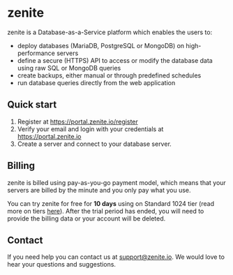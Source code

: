 # zenite

zenite is a Database-as-a-Service platform which enables the users to:

* deploy databases (MariaDB, PostgreSQL or MongoDB) on high-performance servers
* define a secure (HTTPS) API to access or modify the database data using raw SQL or MongoDB queries
* create backups, either manual or through predefined schedules
* run database queries directly from the web application

## Quick start

1. Register at https://portal.zenite.io/register
2. Verify your email and login with your credentials at https://portal.zenite.io
3. Create a server and connect to your database server.

## Billing

zenite is billed using pay-as-you-go payment model, which means that your servers are billed by the minute and you only pay what you use.

You can try zenite for free for **10 days** using on Standard 1024 tier (read more on tiers [here](server/tiers.md)). After the trial period has ended, you will need to provide the billing data or your account will be deleted.

## Contact

If you need help you can contact us at [support@zenite.io](mailto:support@zenite.io). We would love to hear your questions and suggestions.
